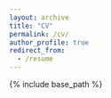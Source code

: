 ```yaml
---
layout: archive
title: "CV"
permalink: /cv/
author_profile: true
redirect_from:
  - /resume
---
```


{% include base_path %}





